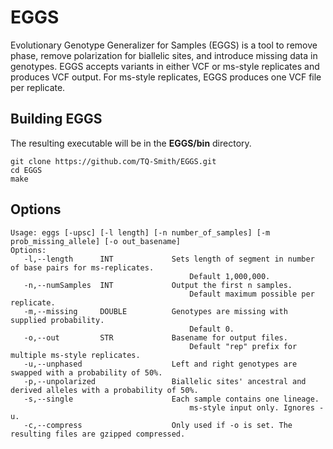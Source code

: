 # EGGS

Evolutionary Genotype Generalizer for Samples (EGGS) is a tool to remove phase, remove polarization for biallelic sites, and 
introduce missing data in genotypes. EGGS accepts variants in either VCF or ms-style replicates and produces
VCF output. For ms-style replicates, EGGS produces one VCF file per replicate.

## Building EGGS

The resulting executable will be in the **EGGS/bin** directory.

```
git clone https://github.com/TQ-Smith/EGGS.git 
cd EGGS
make
```

## Options

```
Usage: eggs [-upsc] [-l length] [-n number_of_samples] [-m prob_missing_allele] [-o out_basename]
Options:
   -l,--length      INT             Sets length of segment in number of base pairs for ms-replicates. 
                                        Default 1,000,000.
   -n,--numSamples  INT             Output the first n samples. 
                                        Default maximum possible per replicate.
   -m,--missing     DOUBLE          Genotypes are missing with supplied probability. 
                                        Default 0.
   -o,--out         STR             Basename for output files.
                                        Default "rep" prefix for multiple ms-style replicates.
   -u,--unphased                    Left and right genotypes are swapped with a probability of 50%.
   -p,--unpolarized                 Biallelic sites' ancestral and derived alleles with a probability of 50%.
   -s,--single                      Each sample contains one lineage. 
                                        ms-style input only. Ignores -u.
   -c,--compress                    Only used if -o is set. The resulting files are gzipped compressed.
```